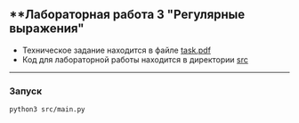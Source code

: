 ## **Лабораторная работа 3 "Регулярные выражения"

 
- Техническое задание находится в файле [task.pdf](./task.pdf)
- Код для лабораторной работы находится в директории [src](./src/)

---
### Запуск
```
python3 src/main.py
```

